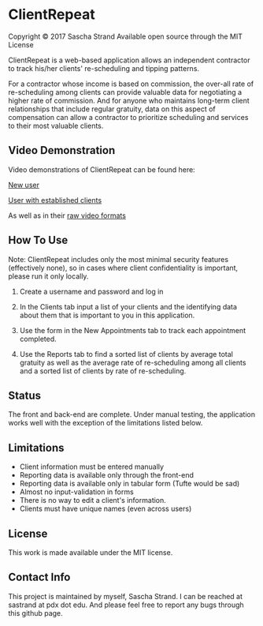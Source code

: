 # ClientRepeat
Copyright &copy; 2017 Sascha Strand
Available open source through the MIT License

ClientRepeat is a web-based application allows an independent contractor to track his/her clients' re-scheduling and tipping patterns.

For a contractor whose income is based on commission, the over-all rate of re-scheduling among clients can provide valuable data for negotiating a higher rate of commission. And for anyone who maintains long-term client relationships that include regular gratuity, data on this aspect of compensation can allow a contractor to prioritize scheduling and services to their most valuable clients.

## Video Demonstration

Video demonstrations of ClientRepeat can be found here:

[New user](https://youtu.be/i9pQlqs8Shc)

[User with established clients](https://youtu.be/yYw9iGMiHXo)

As well as in their [raw video formats](https://drive.google.com/drive/folders/0B-S6GlZ4FikrTzRkV2wwTXBkbDA?usp=sharing)

## How To Use

Note: ClientRepeat includes only the most minimal security features (effectively none), so in cases where client confidentiality is important, please run it only locally.

1.  Create a username and password and log in

1.  In the Clients tab input a list of your clients and the identifying data about them that is important to you in this application.

1.  Use the form in the New Appointments tab to track each appointment completed.

1.  Use the Reports tab to find a sorted list of clients by average total gratuity as well as the average rate of re-scheduling among all clients and a sorted list of clients by rate of re-scheduling.

## Status

The front and back-end are complete. Under manual testing, the application works well with the exception of the limitations listed below.

## Limitations

* Client information must be entered manually
* Reporting data is available only through the front-end
* Reporting data is available only in tabular form (Tufte would be sad)
* Almost no input-validation in forms
* There is no way to edit a client's information.
* Clients must have unique names (even across users)

## License

This work is made available under the MIT license.

## Contact Info

This project is maintained by myself, Sascha Strand.
I can be reached at sastrand at pdx dot edu.
And please feel free to report any bugs through this github page. 
